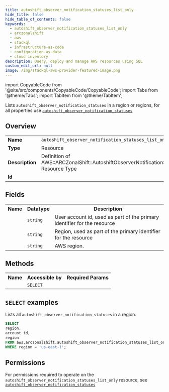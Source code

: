 ```yaml
---
title: autoshift_observer_notification_statuses_list_only
hide_title: false
hide_table_of_contents: false
keywords:
  - autoshift_observer_notification_statuses_list_only
  - arczonalshift
  - aws
  - stackql
  - infrastructure-as-code
  - configuration-as-data
  - cloud inventory
description: Query, deploy and manage AWS resources using SQL
custom_edit_url: null
image: /img/stackql-aws-provider-featured-image.png
---
```


import CopyableCode from '@site/src/components/CopyableCode/CopyableCode';
import Tabs from '@theme/Tabs';
import TabItem from '@theme/TabItem';

Lists <code>autoshift_observer_notification_statuses</code> in a region or regions, for all properties use <a href="/services/serviceName/autoshift_observer_notification_statuses/"><code>autoshift_observer_notification_statuses</code></a>

## Overview
<table>
<tbody>
<tr><td><b>Name</b></td><td><code>autoshift_observer_notification_statuses_list_only</code></td></tr>
<tr><td><b>Type</b></td><td>Resource</td></tr>
<tr><td><b>Description</b></td><td>Definition of AWS::ARCZonalShift::AutoshiftObserverNotificationStatus Resource Type</td></tr>
<tr><td><b>Id</b></td><td><CopyableCode code="aws.arczonalshift.autoshift_observer_notification_statuses_list_only" /></td></tr>
</tbody>
</table>

## Fields
<table>
<tbody>
<tr><th>Name</th><th>Datatype</th><th>Description</th></tr><tr><td><CopyableCode code="account_id" /></td><td><code>string</code></td><td>User account id, used as part of the primary identifier for the resource</td></tr>
<tr><td><CopyableCode code="region" /></td><td><code>string</code></td><td>Region, used as part of the primary identifier for the resource</td></tr>
<tr><td><CopyableCode code="region" /></td><td><code>string</code></td><td>AWS region.</td></tr>
</tbody>
</table>

## Methods

<table>
<tbody>
  <tr>
    <th>Name</th>
    <th>Accessible by</th>
    <th>Required Params</th>
  </tr>
  <tr>
    <td><CopyableCode code="list_resources" /></td>
    <td><code>SELECT</code></td>
    <td><CopyableCode code="region" /></td>
  </tr>
</tbody>
</table>

## `SELECT` examples
Lists all <code>autoshift_observer_notification_statuses</code> in a region.
```sql
SELECT
region,
account_id,
region
FROM aws.arczonalshift.autoshift_observer_notification_statuses_list_only
WHERE region = 'us-east-1';
```


## Permissions

For permissions required to operate on the <code>autoshift_observer_notification_statuses_list_only</code> resource, see <a href="/services/arczonalshift/autoshift_observer_notification_statuses/#permissions"><code>autoshift_observer_notification_statuses</code></a>

